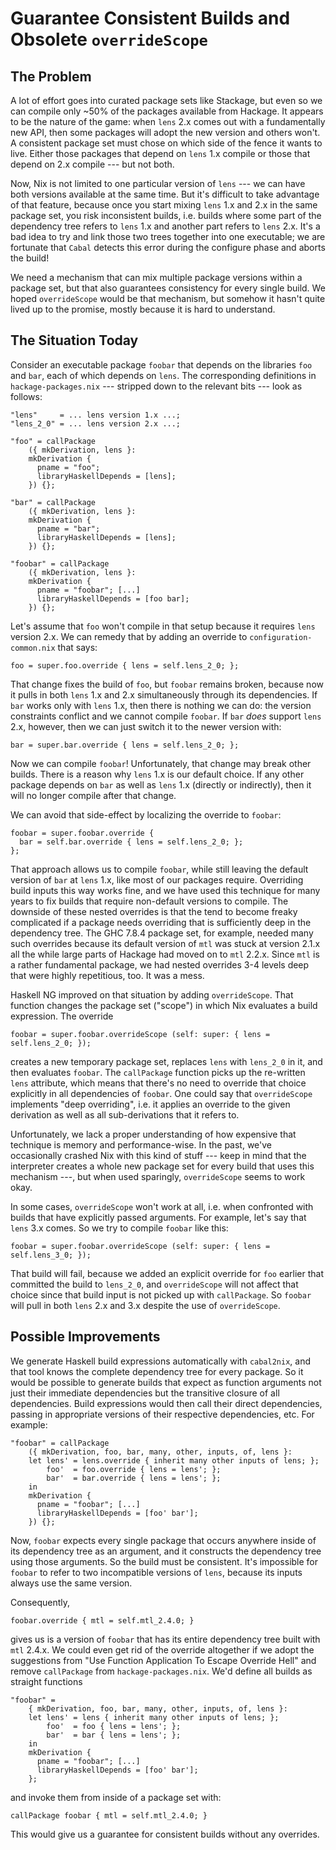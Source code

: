 Guarantee Consistent Builds and Obsolete `overrideScope`
========================================================

The Problem
-----------

A lot of effort goes into curated package sets like Stackage, but even so we
can compile only ~50% of the packages available from Hackage. It appears to be
the nature of the game: when `lens` 2.x comes out with a fundamentally new API,
then some packages will adopt the new version and others won't. A consistent
package set must chose on which side of the fence it wants to live. Either
those packages that depend on `lens` 1.x compile or those that depend on 2.x
compile --- but not both.

Now, Nix is not limited to one particular version of `lens` --- we can have
both versions available at the same time. But it's difficult to take advantage
of that feature, because once you start mixing `lens` 1.x and 2.x in the same
package set, you risk inconsistent builds, i.e. builds where some part of the
dependency tree refers to `lens` 1.x and another part refers to `lens` 2.x.
It's a bad idea to try and link those two trees together into one executable;
we are fortunate that `Cabal` detects this error during the configure phase and
aborts the build!

We need a mechanism that can mix multiple package versions within a package
set, but that also guarantees consistency for every single build. We hoped
`overrideScope` would be that mechanism, but somehow it hasn't quite lived up
to the promise, mostly because it is hard to understand.

The Situation Today
-------------------

Consider an executable package `foobar` that depends on the libraries `foo` and
`bar`, each of which depends on `lens`. The corresponding definitions in
`hackage-packages.nix` --- stripped down to the relevant bits --- look as
follows:

    "lens"     = ... lens version 1.x ...;
    "lens_2_0" = ... lens version 2.x ...;

    "foo" = callPackage
        ({ mkDerivation, lens }:
        mkDerivation {
          pname = "foo";
          libraryHaskellDepends = [lens];
        }) {};

    "bar" = callPackage
        ({ mkDerivation, lens }:
        mkDerivation {
          pname = "bar";
          libraryHaskellDepends = [lens];
        }) {};

    "foobar" = callPackage
        ({ mkDerivation, lens }:
        mkDerivation {
          pname = "foobar"; [...]
          libraryHaskellDepends = [foo bar];
        }) {};

Let's assume that `foo` won't compile in that setup because it requires `lens`
version 2.x. We can remedy that by adding an override to
`configuration-common.nix` that says:

    foo = super.foo.override { lens = self.lens_2_0; };

That change fixes the build of `foo`, but `foobar` remains broken, because now
it pulls in both `lens` 1.x and 2.x simultaneously through its dependencies. If
`bar` works only with `lens` 1.x, then there is nothing we can do: the version
constraints conflict and we cannot compile `foobar`. If `bar` *does* support
`lens` 2.x, however, then we can just switch it to the newer version with:

    bar = super.bar.override { lens = self.lens_2_0; };

Now we can compile `foobar`! Unfortunately, that change may break other builds.
There is a reason why `lens` 1.x is our default choice. If any other package
depends on `bar` as well as `lens` 1.x (directly or indirectly), then it will
no longer compile after that change.

We can avoid that side-effect by localizing the override to `foobar`:

    foobar = super.foobar.override {
      bar = self.bar.override { lens = self.lens_2_0; };
    };

That approach allows us to compile `foobar`, while still leaving the default
version of `bar` at `lens` 1.x, like most of our packages require. Overriding
build inputs this way works fine, and we have used this technique for many
years to fix builds that require non-default versions to compile. The downside
of these nested overrides is that the tend to become freaky complicated if a
package needs overriding that is sufficiently deep in the dependency tree. The
GHC 7.8.4 package set, for example, needed many such overrides because its
default version of `mtl` was stuck at version 2.1.x all the while large parts
of Hackage had moved on to `mtl` 2.2.x. Since `mtl` is a rather fundamental
package, we had nested overrides 3-4 levels deep that were highly repetitious,
too. It was a mess.

Haskell NG improved on that situation by adding `overrideScope`. That function
changes the package set ("scope") in which Nix evaluates a build expression.
The override

    foobar = super.foobar.overrideScope (self: super: { lens = self.lens_2_0; });

creates a new temporary package set, replaces `lens` with `lens_2_0` in it, and
then evaluates `foobar`. The `callPackage` function picks up the re-written
`lens` attribute, which means that there's no need to override that choice
explicitly in all dependencies of `foobar`. One could say that `overrideScope`
implements "deep overriding", i.e. it applies an override to the given
derivation as well as all sub-derivations that it refers to.

Unfortunately, we lack a proper understanding of how expensive that technique
is memory and performance-wise. In the past, we've occasionally crashed Nix
with this kind of stuff --- keep in mind that the interpreter creates a whole
new package set for every build that uses this mechanism ---, but when used
sparingly, `overrideScope` seems to work okay.

In some cases, `overrideScope` won't work at all, i.e. when confronted with
builds that have explicitly passed arguments. For example, let's say that
`lens` 3.x comes. So we try to compile `foobar` like this:

    foobar = super.foobar.overrideScope (self: super: { lens = self.lens_3_0; });

That build will fail, because we added an explicit override for `foo` earlier
that committed the build to `lens_2_0`, and `overrideScope` will not affect
that choice since that build input is not picked up with `callPackage`. So
`foobar` will pull in both `lens` 2.x and 3.x despite the use of
`overrideScope`.


Possible Improvements
---------------------

We generate Haskell build expressions automatically with `cabal2nix`, and that
tool knows the complete dependency tree for every package. So it would be
possible to generate builds that expect as function arguments not just their
immediate dependencies but the transitive closure of all dependencies. Build
expressions would then call their direct dependencies, passing in appropriate
versions of their respective dependencies, etc. For example:

    "foobar" = callPackage
        ({ mkDerivation, foo, bar, many, other, inputs, of, lens }:
        let lens' = lens.override { inherit many other inputs of lens; };
            foo'  = foo.override { lens = lens'; };
            bar'  = bar.override { lens = lens'; };
        in
        mkDerivation {
          pname = "foobar"; [...]
          libraryHaskellDepends = [foo' bar'];
        }) {};

Now, `foobar` expects every single package that occurs anywhere inside of its
dependency tree as an argument, and it constructs the dependency tree using
those arguments. So the build must be consistent. It's impossible for `foobar`
to refer to two incompatible versions of `lens`, because its inputs always use
the same version.

Consequently,

    foobar.override { mtl = self.mtl_2.4.0; }

gives us is a version of `foobar` that has its entire dependency tree built
with `mtl` 2.4.x. We could even get rid of the override altogether if we adopt
the suggestions from "Use Function Application To Escape Override Hell" and
remove `callPackage` from `hackage-packages.nix`. We'd define all builds as
straight functions

    "foobar" =
        { mkDerivation, foo, bar, many, other, inputs, of, lens }:
        let lens' = lens { inherit many other inputs of lens; };
            foo'  = foo { lens = lens'; };
            bar'  = bar { lens = lens'; };
        in
        mkDerivation {
          pname = "foobar"; [...]
          libraryHaskellDepends = [foo' bar'];
        };

and invoke them from inside of a package set with:

    callPackage foobar { mtl = self.mtl_2.4.0; }

This would give us a guarantee for consistent builds without any overrides.
